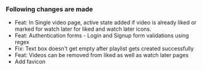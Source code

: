 ### Following changes are made

- Feat: In Single video page, active state added if video is already liked or marked for watch later for liked and watch later icons.
- Feat: Authentication forms - Login and Signup form validations using regex
- Fix: Text box doesn't get empty after playlist gets created successfully
- Feat: Videos can be removed from liked as well as watch later pages
- Add favicon
